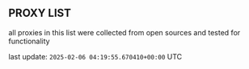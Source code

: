 ## PROXY LIST

all proxies in this list were collected from open sources and tested for functionality

last update: `2025-02-06 04:19:55.670410+00:00` UTC